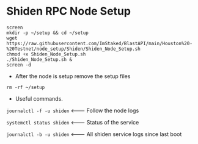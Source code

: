 # Shiden RPC Node Setup 

```
screen
mkdir -p ~/setup && cd ~/setup
wget https://raw.githubusercontent.com/ImStaked/BlastAPI/main/Houston%20-%20Testnet/node_setup/Shiden/Shiden_Node_Setup.sh
chmod +x Shiden_Node_Setup.sh
./Shiden_Node_Setup.sh &
screen -d
```

- After the node is setup remove the setup files
```
rm -rf ~/setup
```

- Useful commands.

```journalctl -f -u shiden```   <--- Follow the node logs

```systemctl status shiden```   <--- Status of the service

```journalctl -b -u shiden```   <--- All shiden service logs since last boot



